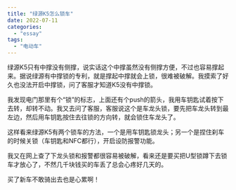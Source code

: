 ```yaml
---
title: "绿源K5怎么锁车"
date: 2022-07-11
categories: 
  - "essay"
tags: 
  - "电动车"
---
```


绿源K5只有中撑没有侧撑，说实话这个中撑虽然没有侧撑方便，不过也容易撑起来。据说绿源有中撑锁的专利，就是撑起中撑就会上锁，很难被破解。我摸索了好久也没法开启中撑锁，问了客服才知道K5没有中撑锁。

我发现电门那里有个“锁”的标志，上面还有个push的箭头，我用车钥匙试着按下去转，却转不动。我又去问了客服，客服说这个是车龙头锁，要先把车龙头转到最左边，然后用车钥匙按住去往锁的方向转，就会锁住车龙头了。

这样看来绿源K5有两个锁车的方法，一个是用车钥匙锁龙头；另一个是捏住刹车的时候关锁（车钥匙和NFC都行），开启设防报警功能。

我又在网上查了下龙头锁和报警都很容易被破解，看来还是要买把U型锁蹲下去锁车才放心了，不然几千块钱买的车丢了总会心疼好几天的。

买了新车不敢骑出去也是心累啊！
